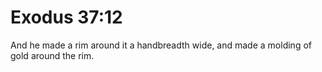 # Exodus 37:12

And he made a rim around it a handbreadth wide, and made a molding of gold around the rim.
